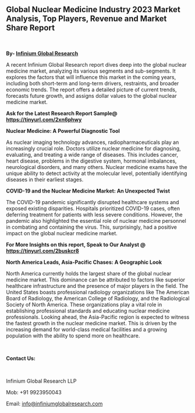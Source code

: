 <h2><strong>Global Nuclear Medicine Industry 2023 Market Analysis, Top Players, Revenue and Market Share Report</strong></h2>
<p>&nbsp;</p>
<p><strong>By- </strong><a href="https://www.infiniumglobalresearch.com"><strong>Infinium Global Research</strong></a></p>
<p>A recent Infinium Global Research report dives deep into the global nuclear medicine market, analyzing its various segments and sub-segments. It explores the factors that will influence this market in the coming years, including both short-term and long-term drivers, restraints, and broader economic trends. The report offers a detailed picture of current trends, forecasts future growth, and assigns dollar values to the global nuclear medicine market.</p>
<p><strong>Ask for the Latest Research Report Sample@ </strong><a href="https://tinyurl.com/2xn6phwy"><strong>https://tinyurl.com/2xn6phwy</strong></a></p>
<p><strong>Nuclear Medicine: A Powerful Diagnostic Tool</strong></p>
<p>As nuclear imaging technology advances, radiopharmaceuticals play an increasingly crucial role. Doctors utilize nuclear medicine for diagnosing, evaluating, and treating a wide range of diseases. This includes cancer, heart disease, problems in the digestive system, hormonal imbalances, neurological disorders, and many others. Nuclear medicine exams have the unique ability to detect activity at the molecular level, potentially identifying diseases in their earliest stages.</p>
<p><strong>COVID-19 and the Nuclear Medicine Market: An Unexpected Twist</strong></p>
<p>The COVID-19 pandemic significantly disrupted healthcare systems and exposed existing disparities. Hospitals prioritized COVID-19 cases, often deferring treatment for patients with less severe conditions. However, the pandemic also highlighted the essential role of nuclear medicine personnel in combating and containing the virus. This, surprisingly, had a positive impact on the global nuclear medicine market.</p>
<p><strong>For More Insights on this report, Speak to Our Analyst @ </strong><a href="https://tinyurl.com/2buskcr8"><strong>https://tinyurl.com/2buskcr8</strong></a></p>
<p><strong>North America Leads, Asia-Pacific Chases: A Geographic Look</strong></p>
<p>North America currently holds the largest share of the global nuclear medicine market. This dominance can be attributed to factors like superior healthcare infrastructure and the presence of major players in the field. The United States boasts professional radiology organizations like The American Board of Radiology, the American College of Radiology, and the Radiological Society of North America. These organizations play a vital role in establishing professional standards and educating nuclear medicine professionals. Looking ahead, the Asia-Pacific region is expected to witness the fastest growth in the nuclear medicine market. This is driven by the increasing demand for world-class medical facilities and a growing population with the ability to spend more on healthcare.</p>
<p>&nbsp;</p>
<p><strong>Contact Us:</strong></p>
<p>&nbsp;</p>
<p>Infinium Global Research LLP</p>
<p>Mob: +91 9923950043</p>
<p>Email: <a href="mailto:info@infiniumglobalresearch.com">info@infiniumglobalresearch.com</a></p>